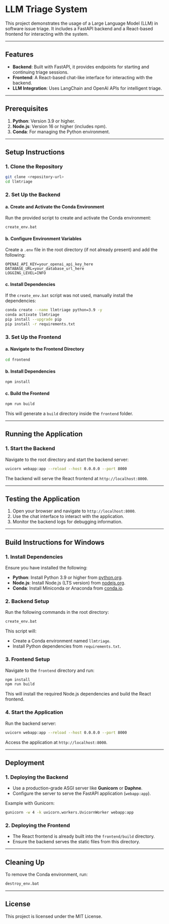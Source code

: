 # LLM Triage System

This project demonstrates the usage of a Large Language Model (LLM) in software issue triage. It includes a FastAPI backend and a React-based frontend for interacting with the system.

---

## Features

- **Backend**: Built with FastAPI, it provides endpoints for starting and continuing triage sessions.
- **Frontend**: A React-based chat-like interface for interacting with the backend.
- **LLM Integration**: Uses LangChain and OpenAI APIs for intelligent triage.

---

## Prerequisites

1. **Python**: Version 3.9 or higher.
2. **Node.js**: Version 16 or higher (includes npm).
3. **Conda**: For managing the Python environment.

---

## Setup Instructions

### 1. Clone the Repository

```bash
git clone <repository-url>
cd llmtriage
```

### 2. Set Up the Backend

#### a. Create and Activate the Conda Environment

Run the provided script to create and activate the Conda environment:

```bash
create_env.bat
```

#### b. Configure Environment Variables

Create a `.env` file in the root directory (if not already present) and add the following:

```properties
OPENAI_API_KEY=your_openai_api_key_here
DATABASE_URL=your_database_url_here
LOGGING_LEVEL=INFO
```

#### c. Install Dependencies

If the `create_env.bat` script was not used, manually install the dependencies:

```bash
conda create --name llmtriage python=3.9 -y
conda activate llmtriage
pip install --upgrade pip
pip install -r requirements.txt
```

### 3. Set Up the Frontend

#### a. Navigate to the Frontend Directory

```bash
cd frontend
```

#### b. Install Dependencies

```bash
npm install
```

#### c. Build the Frontend

```bash
npm run build
```

This will generate a `build` directory inside the `frontend` folder.

---

## Running the Application

### 1. Start the Backend

Navigate to the root directory and start the backend server:

```bash
uvicorn webapp:app --reload --host 0.0.0.0 --port 8000
```

The backend will serve the React frontend at `http://localhost:8000`.

---

## Testing the Application

1. Open your browser and navigate to `http://localhost:8000`.
2. Use the chat interface to interact with the application.
3. Monitor the backend logs for debugging information.

---

## Build Instructions for Windows

### 1. Install Dependencies

Ensure you have installed the following:
- **Python**: Install Python 3.9 or higher from [python.org](https://www.python.org/).
- **Node.js**: Install Node.js (LTS version) from [nodejs.org](https://nodejs.org/).
- **Conda**: Install Miniconda or Anaconda from [conda.io](https://docs.conda.io/en/latest/miniconda.html).

### 2. Backend Setup

Run the following commands in the root directory:

```bash
create_env.bat
```

This script will:
- Create a Conda environment named `llmtriage`.
- Install Python dependencies from `requirements.txt`.

### 3. Frontend Setup

Navigate to the `frontend` directory and run:

```bash
npm install
npm run build
```

This will install the required Node.js dependencies and build the React frontend.

### 4. Start the Application

Run the backend server:

```bash
uvicorn webapp:app --reload --host 0.0.0.0 --port 8000
```

Access the application at `http://localhost:8000`.

---

## Deployment

### 1. Deploying the Backend

- Use a production-grade ASGI server like **Gunicorn** or **Daphne**.
- Configure the server to serve the FastAPI application (`webapp:app`).

Example with Gunicorn:

```bash
gunicorn -w 4 -k uvicorn.workers.UvicornWorker webapp:app
```

### 2. Deploying the Frontend

- The React frontend is already built into the `frontend/build` directory.
- Ensure the backend serves the static files from this directory.

---

## Cleaning Up

To remove the Conda environment, run:

```bash
destroy_env.bat
```

---

## License

This project is licensed under the MIT License.
